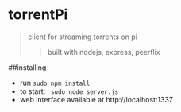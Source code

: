 # torrentPi
>client for streaming torrents on pi
>>built with nodejs, express, peerflix

##installing
- run ```sudo npm install```
- to start: ``` sudo node server.js```
- web interface available at http://localhost:1337








